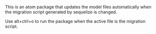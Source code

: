 This is an atom package that updates the model files automatically when the migration script generated by sequelize is changed.

Use alt+ctrl+o to run the package when the active file is the migration script.
